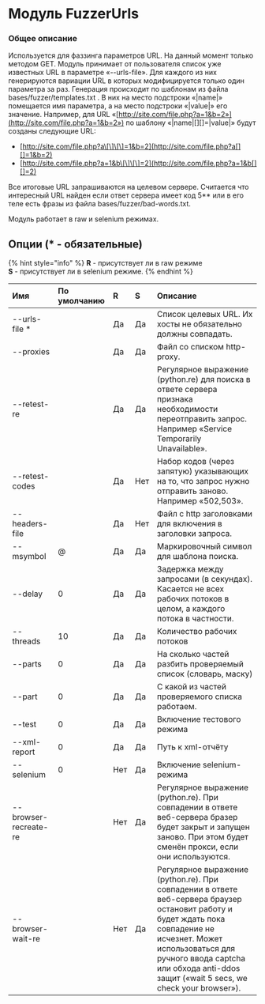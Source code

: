 # Модуль FuzzerUrls

### Общее описание

Используется для фаззинга параметров URL. На данный момент только методом GET. Модуль принимает от пользователя список уже известных URL в параметре «--urls-file». Для каждого из них генерируются вариации URL в которых модифицируется только один параметра за раз. Генерация происходит по шаблонам из файла bases/fuzzer/templates.txt . В них на место подстроки «\|name\|» помещается имя параметра, а на место подстроки «\|value\|» его значение. Например, для URL «[http://site.com/file.php?a=1&b=2»](http://site.com/file.php?a=1&b=2») по шаблону «\|name\|\[\]\[\]=\|value\|» будут созданы следующие URL:

* [http://site.com/file.php?a\[\]\[\]=1&b=2](http://site.com/file.php?a[][]=1&b=2)
* [http://site.com/file.php?a=1&b\[\]\[\]=2](http://site.com/file.php?a=1&b[][]=2)

Все итоговые URL запрашиваются на целевом сервере. Считается что интересный URL найден если ответ сервера имеет код 5\*\* или в его теле есть фразы из файла bases/fuzzer/bad-words.txt.

Модуль работает в raw и selenium режимах.

## Опции \(\* - обязательные\)

{% hint style="info" %}
**R** - присутствует ли в raw режиме  
**S** - присутствует ли в selenium режиме.
{% endhint %}

| Имя | По умолчанию | R | S | Описание |
| :--- | :--- | :--- | :--- | :--- |
| --urls-file \* |  | Да | Да | Список целевых URL. Их хосты не обязательно должны совпадать. |
| --proxies |  | Да | Да | Файл со списком http-proxy. |
| --retest-re |  | Да | Да | Регулярное выражение \(python.re\) для поиска в ответе сервера признака необходимости переотправить запрос. Например «Service Temporarily Unavailable». |
| --retest-codes |  | Да | Нет | Набор кодов \(через запятую\) указывающих на то, что запрос нужно отправить заново. Например «502,503». |
| --headers-file |  | Да | Нет | Файл с http заголовками для включения в заголовки запроса. |
| --msymbol | @ | Да | Да | Маркировочный символ для шаблона поиска. |
| --delay | 0 | Да | Да | Задержка между запросами \(в секундах\). Касается не всех рабочих потоков в целом, а каждого потока в частности. |
| --threads | 10 | Да | Да | Количество рабочих потоков |
| --parts | 0 | Да | Да | На сколько частей разбить проверяемый список \(словарь, маску\) |
| --part | 0 | Да | Да | С какой из частей проверяемого списка работаем. |
| --test | 0 | Да | Да | Включение тестового режима |
| --xml-report | 0 | Да | Да | Путь к xml-отчёту |
| --selenium | 0 | Нет | Да | Включение selenium-режима |
| --browser-recreate-re |  | Нет | Да | Регулярное выражение \(python.re\). При совпадении в ответе веб-сервера бразер будет закрыт и запущен заново. При этом будет сменён прокси, если они используются. |
| --browser-wait-re |  | Нет | Да | Регулярное выражение \(python.re\). При совпадении в ответе веб-сервера браузер остановит работу и будет ждать пока совпадение не исчезнет. Может использоваться для ручного ввода captcha или обхода anti-ddos защит \(«wait 5 secs, we check your browser»\). |

